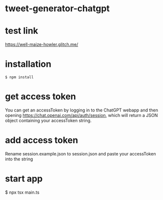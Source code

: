 # tweet-generator-chatgpt

# test link

https://well-maize-howler.glitch.me/

# installation

```
$ npm install
```

# get access token

You can get an accessToken by logging in to the ChatGPT webapp and then opening https://chat.openai.com/api/auth/session, which will return a JSON object containing your accessToken string.

# add access token

Rename session.example.json to session.json and paste your accessToken into the string

# start app

$ npx tsx main.ts
